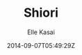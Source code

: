 ---
title: "Shiori"
github: https://github.com/ellekasai/shiori/
demo: http://ellekasai.github.io/shiori/
author: Elle Kasai
ssg:
  - Jekyll
cms:
  - No Cms
date: 2014-09-07T05:49:29Z
github_branch: gh-pages
description: "[Unmaintained] A Bootstrap-based Jekyll Theme."
---